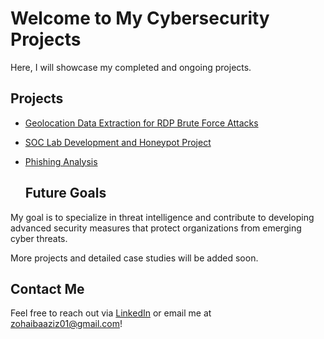 # Welcome to My Cybersecurity Projects

Here, I will showcase my completed and ongoing projects.

## Projects
- [Geolocation Data Extraction for RDP Brute Force Attacks](Geolocation.md)
- [SOC Lab Development and Honeypot Project](soc-lab.md)
- [Phishing Analysis](Phishing-Analysis.md)

  ## Future Goals
My goal is to specialize in threat intelligence and contribute to developing advanced security measures that protect organizations from emerging cyber threats.


More projects and detailed case studies will be added soon.




## Contact Me
Feel free to reach out via [LinkedIn]([https://www.linkedin.com/in/zohaib-a-aziz/]) or email me at [zohaibaaziz01@gmail.com](mailto:zohaibaaziz01@gmail.com)!

